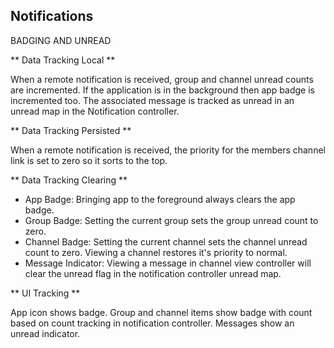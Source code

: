 Notifications
-------------

BADGING AND UNREAD

** Data Tracking Local ** 

When a remote notification is received, group and channel unread counts are incremented.
If the application is in the background then app badge is incremented too. The associated
message is tracked as unread in an unread map in the Notification controller. 

** Data Tracking Persisted ** 

When a remote notification is received, the priority for the members channel link is
set to zero so it sorts to the top.

** Data Tracking Clearing ** 

- App Badge: Bringing app to the foreground always clears the app badge.
- Group Badge: Setting the current group sets the group unread count to zero.
- Channel Badge: Setting the current channel sets the channel unread count to zero. Viewing 
  a channel restores it's priority to normal. 
- Message Indicator: Viewing a message in channel view controller will clear the unread
  flag in the notification controller unread map. 

** UI Tracking **

App icon shows badge. Group and channel items show badge with count based on count tracking
in notification controller. Messages show an unread indicator.
